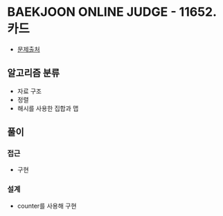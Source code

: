 # BAEKJOON ONLINE JUDGE - 11652. 카드

- [문제출처](https://www.acmicpc.net/problem/11652 '11652. 카드')

## 알고리즘 분류

- 자료 구조
- 정렬
- 해시를 사용한 집합과 맵

## 풀이

### 접근

- 구현

### 설계

- counter를 사용해 구현
